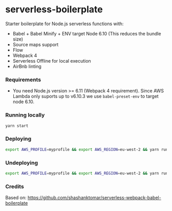# serverless-boilerplate

Starter boilerplate for Node.js serverless functions with:

* Babel + Babel Minify + ENV target Node 6.10 (This reduces the bundle size)
* Source maps support
* Flow
* Webpack 4
* Serverless Offline for local execution
* AirBnb linting

### Requirements

* You need Node.js version >= 6.11 (Webpack 4 requirement). Since AWS Lambda only suports up to v6.10.3 we use `babel-preset-env` to target node 6.10.

### Running locally

```bash
yarn start
```

### Deploying

```bash
export AWS_PROFILE=myprofile && export AWS_REGION=eu-west-2 && yarn run deploy
```

### Undeploying

```bash
export AWS_PROFILE=myprofile && export AWS_REGION=eu-west-2 && yarn run remove
```

### Credits

Based on: https://github.com/shashanktomar/serverless-webpack-babel-boilerplate

